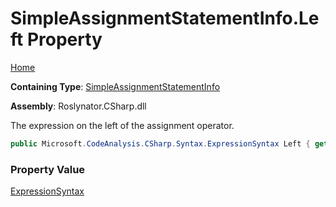 # SimpleAssignmentStatementInfo\.Left Property

[Home](../../../../../README.md)

**Containing Type**: [SimpleAssignmentStatementInfo](../README.md)

**Assembly**: Roslynator\.CSharp\.dll

  
The expression on the left of the assignment operator\.

```csharp
public Microsoft.CodeAnalysis.CSharp.Syntax.ExpressionSyntax Left { get; }
```

### Property Value

[ExpressionSyntax](https://docs.microsoft.com/en-us/dotnet/api/microsoft.codeanalysis.csharp.syntax.expressionsyntax)

